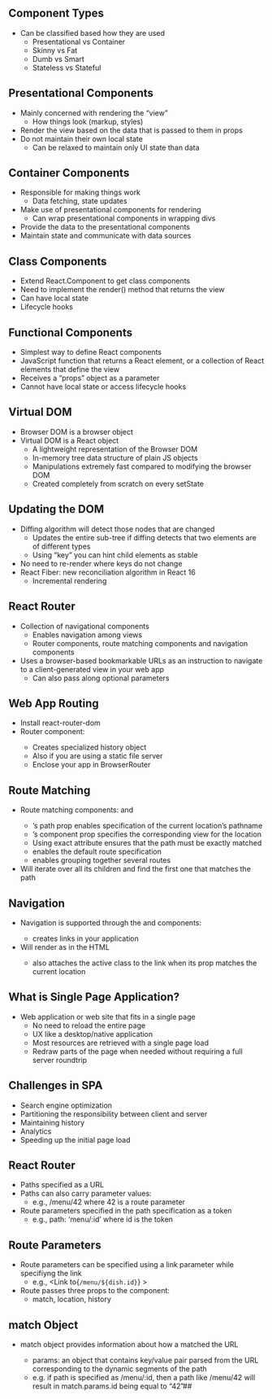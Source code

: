 ## Component Types
* Can be classified based how they are used
  * Presentational vs Container
  * Skinny vs Fat
  * Dumb vs Smart
  * Stateless vs Stateful

## Presentational Components
* Mainly concerned with rendering the “view”
  * How things look (markup, styles)
* Render the view based on the data that is passed
to them in props
* Do not maintain their own local state
  * Can be relaxed to maintain only UI state than data

## Container Components
* Responsible for making things work
  * Data fetching, state updates
* Make use of presentational components for rendering
  * Can wrap presentational components in wrapping divs
* Provide the data to the presentational components
* Maintain state and communicate with data sources

## Class Components
* Extend React.Component to get class
components
* Need to implement the render() method that
returns the view
* Can have local state
* Lifecycle hooks

## Functional Components
* Simplest way to define React components
* JavaScript function that returns a React element,
or a collection of React elements that define the
view
* Receives a “props” object as a parameter
* Cannot have local state or access lifecycle hooks

## Virtual DOM
* Browser DOM is a browser object
* Virtual DOM is a React object
  * A lightweight representation of the Browser DOM
  * In-memory tree data structure of plain JS objects
  * Manipulations extremely fast compared to modifying
the browser DOM
  * Created completely from scratch on every setState

## Updating the DOM
* Diffing algorithm will detect those nodes that are changed
  * Updates the entire sub-tree if diffing detects that two elements
are of different types
  * Using “key” you can hint child elements as stable
* No need to re-render where keys do not change
* React Fiber: new reconciliation algorithm in React 16
  * Incremental rendering

## React Router
* Collection of navigational components
  * Enables navigation among views
  * Router components, route matching components and
navigation components
* Uses a browser-based bookmarkable URLs as an instruction
to navigate to a client-generated view in your web app
  * Can also pass along optional parameters

## Web App Routing
* Install react-router-dom
* Router component: <BrowserRouter>
  * Creates specialized history object
  * Also <HashRouter> if you are using a static file server
  * Enclose your app in BrowserRouter

## Route Matching
* Route matching components: <Route> and <Switch>
  * <Route>’s path prop enables specification of the current location’s
pathname
  * <Route>’s component prop specifies the corresponding view for the
location
  * Using exact attribute ensures that the path must be exactly matched
  * <Redirect> enables the default route specification
  * <Switch> enables grouping together several routes
* Will iterate over all its children and find the first one that matches the path

## Navigation
* Navigation is supported through the <Link>
and <NavLink> components:
  * <Link> creates links in your application
* Will render as <a> in the HTML
  * <NavLink> also attaches the active class to the link
when its prop matches the current location

## What is Single Page Application?
* Web application or web site that fits in a single
page
  * No need to reload the entire page
  * UX like a desktop/native application
  * Most resources are retrieved with a single page load
  * Redraw parts of the page when needed without
requiring a full server roundtrip

## Challenges in SPA
* Search engine optimization
* Partitioning the responsibility between client and
server
* Maintaining history
* Analytics
* Speeding up the initial page load

## React Router
* Paths specified as a URL
* Paths can also carry parameter values:
  * e.g., /menu/42 where 42 is a route parameter
* Route parameters specified in the path
specification as a token
  * e.g., path: ‘menu/:id’ where id is the token

## Route Parameters
* Route parameters can be specified using a link parameter
while specifiyng the link
  * e.g., <Link to{`/menu/${dish.id}`} >
* Route passes three props to the component:
  * match, location, history

## match Object
* match object provides information about how a <Route
path> matched the URL
  * params: an object that contains key/value pair parsed from
the URL corresponding to the dynamic segments of the
path
  * e.g. if path is specified as /menu/:id, then a path like /menu/42 will result in match.params.id being equal to “42”## 